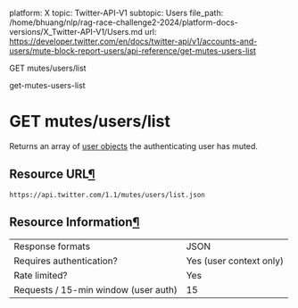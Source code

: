 platform: X
topic: Twitter-API-V1
subtopic: Users
file_path: /home/bhuang/nlp/rag-race-challenge2-2024/platform-docs-versions/X_Twitter-API-V1/Users.md
url: https://developer.twitter.com/en/docs/twitter-api/v1/accounts-and-users/mute-block-report-users/api-reference/get-mutes-users-list

GET mutes/users/list

get-mutes-users-list

# GET mutes/users/list

Returns an array of [user objects](https://developer.twitter.com/en/docs/tweets/data-dictionary/overview/user-object) the authenticating user has muted.

## Resource URL[¶](#resource-url "Permalink to this headline")

`https://api.twitter.com/1.1/mutes/users/list.json`

## Resource Information[¶](#resource-information "Permalink to this headline")

|     |     |
| --- | --- |
| Response formats | JSON |
| Requires authentication? | Yes (user context only) |
| Rate limited? | Yes |
| Requests / 15-min window (user auth) | 15  |
